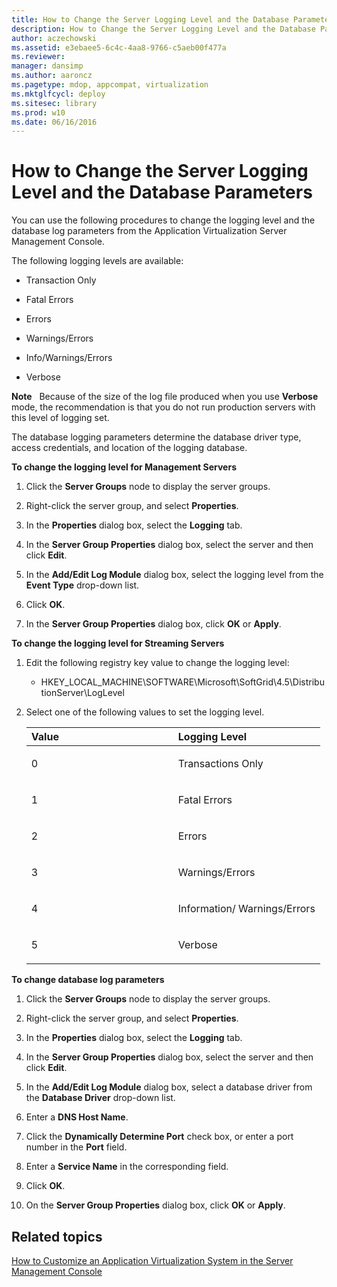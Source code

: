 ```yaml
---
title: How to Change the Server Logging Level and the Database Parameters
description: How to Change the Server Logging Level and the Database Parameters
author: aczechowski
ms.assetid: e3ebaee5-6c4c-4aa8-9766-c5aeb00f477a
ms.reviewer: 
manager: dansimp
ms.author: aaroncz
ms.pagetype: mdop, appcompat, virtualization
ms.mktglfcycl: deploy
ms.sitesec: library
ms.prod: w10
ms.date: 06/16/2016
---
```



# How to Change the Server Logging Level and the Database Parameters


You can use the following procedures to change the logging level and the database log parameters from the Application Virtualization Server Management Console.

The following logging levels are available:

-   Transaction Only

-   Fatal Errors

-   Errors

-   Warnings/Errors

-   Info/Warnings/Errors

-   Verbose

**Note**  
Because of the size of the log file produced when you use **Verbose** mode, the recommendation is that you do not run production servers with this level of logging set.

 

The database logging parameters determine the database driver type, access credentials, and location of the logging database.

**To change the logging level for Management Servers**

1.  Click the **Server Groups** node to display the server groups.

2.  Right-click the server group, and select **Properties**.

3.  In the **Properties** dialog box, select the **Logging** tab.

4.  In the **Server Group Properties** dialog box, select the server and then click **Edit**.

5.  In the **Add/Edit Log Module** dialog box, select the logging level from the **Event Type** drop-down list.

6.  Click **OK**.

7.  In the **Server Group Properties** dialog box, click **OK** or **Apply**.

**To change the logging level for Streaming Servers**

1.  Edit the following registry key value to change the logging level:

    -   HKEY\_LOCAL\_MACHINE\\SOFTWARE\\Microsoft\\SoftGrid\\4.5\\DistributionServer\\LogLevel

2.  Select one of the following values to set the logging level.

    <table>
    <colgroup>
    <col width="50%" />
    <col width="50%" />
    </colgroup>
    <thead>
    <tr class="header">
    <th align="left">Value</th>
    <th align="left">Logging Level</th>
    </tr>
    </thead>
    <tbody>
    <tr class="odd">
    <td align="left"><p>0</p></td>
    <td align="left"><p>Transactions Only</p></td>
    </tr>
    <tr class="even">
    <td align="left"><p>1</p></td>
    <td align="left"><p>Fatal Errors</p></td>
    </tr>
    <tr class="odd">
    <td align="left"><p>2</p></td>
    <td align="left"><p>Errors</p></td>
    </tr>
    <tr class="even">
    <td align="left"><p>3</p></td>
    <td align="left"><p>Warnings/Errors</p></td>
    </tr>
    <tr class="odd">
    <td align="left"><p>4</p></td>
    <td align="left"><p>Information/ Warnings/Errors</p></td>
    </tr>
    <tr class="even">
    <td align="left"><p>5</p></td>
    <td align="left"><p>Verbose</p></td>
    </tr>
    </tbody>
    </table>

     

**To change database log parameters**

1.  Click the **Server Groups** node to display the server groups.

2.  Right-click the server group, and select **Properties**.

3.  In the **Properties** dialog box, select the **Logging** tab.

4.  In the **Server Group Properties** dialog box, select the server and then click **Edit**.

5.  In the **Add/Edit Log Module** dialog box, select a database driver from the **Database Driver** drop-down list.

6.  Enter a **DNS Host Name**.

7.  Click the **Dynamically Determine Port** check box, or enter a port number in the **Port** field.

8.  Enter a **Service Name** in the corresponding field.

9.  Click **OK**.

10. On the **Server Group Properties** dialog box, click **OK** or **Apply**.

## Related topics


[How to Customize an Application Virtualization System in the Server Management Console](how-to-customize-an-application-virtualization-system-in-the-server-management-console.md)

 

 






